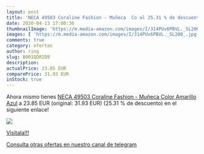 ```yaml
---
layout: post
title: 'NECA 49503 Coraline Fashion - Muñeca  Co al 25.31 % de descuento'
date: 2020-04-13 17:00:36
thumbnailImage: 'https://m.media-amazon.com/images/I/314PUv6PBVL._SL200_.jpg'
images: [ 'https://m.media-amazon.com/images/I/314PUv6PBVL._SL200_.jpg' ]
comments: true
category: ofertas
author: ring
slug: B001QDR2D8
description:
actualPrice: 23.85 EUR
comparePrice: 31.93 EUR
inStock: true
---
```


Ahora mismo tienes [NECA 49503 Coraline Fashion - Muñeca  Color Amarillo  Azul](https://www.amazon.com/dp/B001QDR2D8/?tag=redken08-20) a 23.85 EUR (original: 31.93 EUR) (25.31 %  de descuento) en el siguiente enlace!

[![](https://m.media-amazon.com/images/I/314PUv6PBVL._SL200_.jpg)](https://www.amazon.com/dp/B001QDR2D8/?tag=redken08-20)

[Visítala!!!](https://www.amazon.com/dp/B001QDR2D8/?tag=redken08-20)

[Consulta otras ofertas en nuestro canal de telegram](https://t.me/s/ofertas25)
